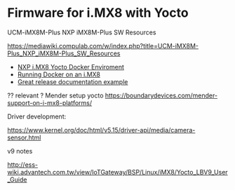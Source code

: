 # Firmware for i.MX8 with Yocto


UCM-iMX8M-Plus NXP iMX8M-Plus SW Resources


https://mediawiki.compulab.com/w/index.php?title=UCM-iMX8M-Plus_NXP_iMX8M-Plus_SW_Resources


- [NXP i.MX8 Yocto Docker Enviroment](https://github.com/ahnniu/docker-yocto-imx)
- [Running Docker on an i.MX8](https://community.nxp.com/t5/i-MX-Processors/Running-Docker-on-an-i-MX8/m-p/879903)
- [Great release documentation example](https://boundarydevices.com/yocto-gatesgarth-release-for-i-mx8-platforms/)

?? relevant ? Mender setup yocto https://boundarydevices.com/mender-support-on-i-mx8-platforms/

Driver development:

https://www.kernel.org/doc/html/v5.15/driver-api/media/camera-sensor.html


v9 notes

http://ess-wiki.advantech.com.tw/view/IoTGateway/BSP/Linux/iMX8/Yocto_LBV9_User_Guide
